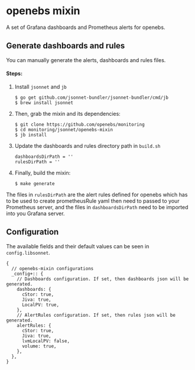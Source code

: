 # openebs mixin

A set of Grafana dashboards and Prometheus alerts for openebs.

## Generate dashboards and rules

You can manually generate the alerts, dashboards and rules files. 

#### Steps:

1. Install `jsonnet` and `jb`
	```
	$ go get github.com/jsonnet-bundler/jsonnet-bundler/cmd/jb
	$ brew install jsonnet
	```

2. Then, grab the mixin and its dependencies:

	```
	$ git clone https://github.com/openebs/monitoring
	$ cd monitoring/jsonnet/openebs-mixin
	$ jb install
	```

3. Update the dashboards and rules directory path in `build.sh`
	```
	dashboardsDirPath = ''
	rulesDirPath = ''
	```

4. Finally, build the mixin:

	```
	$ make generate
	```

The  files in `rulesDirPath` are the alert rules defined for openebs which has to be used to create prometheusRule yaml then need to passed to your Prometheus server, and the files in `dashboardsDirPath` need to be imported into you Grafana server. 

## Configuration

The available fields and their default values can be seen in `config.libsonnet`. 

```
{
  // openebs-mixin configurations
  _config+:: {
    // Dashboards configuration. If set, then dashboards json will be generated.
    dashboards: {
      cStor: true,
      Jiva: true,
      LocalPV: true,
    },
    // AlertRules configuration. If set, then rules json will be generated.
    alertRules: {
      cStor: true,
      Jiva: true,
      lvmLocalPV: false,
      volume: true,
    },
  },
}
```